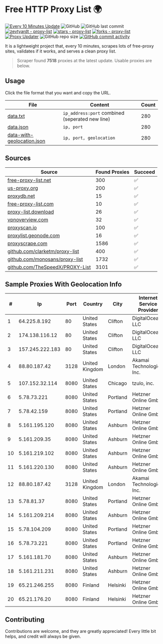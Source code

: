 
# Free HTTP Proxy List 🌍

[![Every 10 Minutes Update](https://github.com/mertguvencli/http-proxy-list/actions/workflows/main.yml/badge.svg?branch=main)](https://github.com/mertguvencli/http-proxy-list/actions/workflows/main.yml)
![GitHub](https://img.shields.io/github/license/mertguvencli/http-proxy-list)
![GitHub last commit](https://img.shields.io/github/last-commit/mertguvencli/http-proxy-list)
[![zevtyardt - proxy-list](https://img.shields.io/static/v1?label=zevtyardt&message=proxy-list&color=blue&logo=github)](https://github.com/zevtyardt/proxy-list "Go to GitHub repo")
[![stars - proxy-list](https://img.shields.io/github/stars/zevtyardt/proxy-list?style=social)](https://github.com/zevtyardt/proxy-list)
[![forks - proxy-list](https://img.shields.io/github/forks/zevtyardt/proxy-list?style=social)](https://github.com/zevtyardt/proxy-list)
[![Proxy Updater](https://github.com/zevtyardt/proxy-list/workflows/Proxy%20Updater/badge.svg)](https://github.com/zevtyardt/proxy-list/actions?query=workflow:"Proxy+Updater")
![GitHub repo size](https://img.shields.io/github/repo-size/zevtyardt/proxy-list)
[![GitHub commit activity](https://img.shields.io/github/commit-activity/m/zevtyardt/proxy-list?logo=commits)](https://github.com/zevtyardt/proxy-list/commits/main)

It is a lightweight project that, every 10 minutes, scrapes lots of free-proxy sites, validates if it works, and serves a clean proxy list.

> Scraper found **7518** proxies at the latest update. Usable proxies are below.

## Usage

Click the file format that you want and copy the URL.

|File|Content|Count|
|----|-------|-----|
|[data.txt](https://raw.githubusercontent.com/mertguvencli/http-proxy-list/main/proxy-list/data.txt)|`ip_address:port` combined (seperated new line)|280|
|[data.json](https://raw.githubusercontent.com/mertguvencli/http-proxy-list/main/proxy-list/data.json)|`ip, port`|280|
|[data-with-geolocation.json](https://raw.githubusercontent.com/mertguvencli/http-proxy-list/main/proxy-list/data-with-geolocation.json)|`ip, port, geolocation`|280|

## Sources

|Source|Found Proxies|Succeed|
|------|-------------|-------|
|[free-proxy-list.net](https://free-proxy-list.net)|300|✅|
|[us-proxy.org](https://www.us-proxy.org)|200|✅|
|[proxydb.net](http://proxydb.net)|15|✅|
|[free-proxy-list.com](https://free-proxy-list.com/?page=&port=&type%5B%5D=http&type%5B%5D=https&up_time=0&search=Search)|10|✅|
|[proxy-list.download](https://www.proxy-list.download/HTTP)|26|✅|
|[vpnoverview.com](https://vpnoverview.com/privacy/anonymous-browsing/free-proxy-servers)|32|✅|
|[proxyscan.io](https://www.proxyscan.io)|100|✅|
|[proxylist.geonode.com](https://proxylist.geonode.com/api/proxy-list?limit=300&page=1&sort_by=lastChecked&sort_type=desc&protocols=http,https)|16|✅|
|[proxyscrape.com](https://api.proxyscrape.com/v2/?request=displayproxies&protocol=http&timeout=10000&country=all&ssl=all&anonymity=all)|1586|✅|
|[github.com/clarketm/proxy-list](https://raw.githubusercontent.com/clarketm/proxy-list/master/proxy-list-raw.txt)|400|✅|
|[github.com/monosans/proxy-list](https://raw.githubusercontent.com/monosans/proxy-list/main/proxies/http.txt)|1732|✅|
|[github.com/TheSpeedX/PROXY-List](https://raw.githubusercontent.com/TheSpeedX/PROXY-List/master/http.txt)|3101|✅|


## Sample Proxies With Geolocation Info

|#|Ip|Port|Country|City|Internet Service Provider|
|-|--|----|-------|----|-------------------------|
|1|64.225.8.192|80|United States|Clifton|DigitalOcean, LLC|
|2|174.138.116.12|80|United States|Clifton|DigitalOcean, LLC|
|3|157.245.222.183|80|United States|Clifton|DigitalOcean, LLC|
|4|88.80.187.42|3128|United Kingdom|London|Akamai Technologies, Inc.|
|5|107.152.32.114|8080|United States|Chicago|tzulo, inc.|
|6|5.78.73.221|8080|United States|Portland|Hetzner Online GmbH|
|7|5.78.42.159|8080|United States|Portland|Hetzner Online GmbH|
|8|5.161.195.120|8080|United States|Ashburn|Hetzner Online GmbH|
|9|5.161.209.35|8080|United States|Ashburn|Hetzner Online GmbH|
|10|5.161.219.102|8080|United States|Ashburn|Hetzner Online GmbH|
|11|5.161.220.130|8080|United States|Ashburn|Hetzner Online GmbH|
|12|88.80.187.42|3128|United Kingdom|London|Akamai Technologies, Inc.|
|13|5.78.81.37|8080|United States|Portland|Hetzner Online GmbH|
|14|5.161.209.214|8080|United States|Ashburn|Hetzner Online GmbH|
|15|5.78.104.209|8080|United States|Portland|Hetzner Online GmbH|
|16|5.78.73.221|8080|United States|Portland|Hetzner Online GmbH|
|17|5.161.181.70|8080|United States|Ashburn|Hetzner Online GmbH|
|18|5.161.211.231|8080|United States|Ashburn|Hetzner Online GmbH|
|19|65.21.246.255|8080|Finland|Helsinki|Hetzner Online GmbH|
|20|65.21.176.20|8080|Finland|Helsinki|Hetzner Online GmbH|



## Contributing

Contributions are welcome, and they are greatly appreciated! Every
little bit helps, and credit will always be given.

